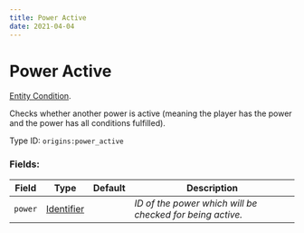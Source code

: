```yaml
---
title: Power Active
date: 2021-04-04
---
```

# Power Active

[Entity Condition](../entity_conditions.md).

Checks whether another power is active (meaning the player has the power and the power has all conditions fulfilled).

Type ID: `origins:power_active`

### Fields:

Field  | Type | Default | Description
-------|------|---------|-------------
`power` | [Identifier](../data_types/identifier.md) | |  _ID of the power which will be checked for being active._

